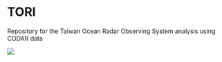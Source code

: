 # TORI

Repository for the Taiwan Ocean Radar Observing System analysis using CODAR data

![](./figures/CODAR_5d_gif.gif)
